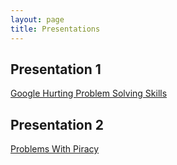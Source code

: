 ```yaml
---
layout: page
title: Presentations
---
```


## Presentation 1

[Google Hurting Problem Solving Skills](https://cdn.rawgit.com/cookc3174/fs102Spring2017-presentation2-cookc3174/ad7d8405/seke2015_panel.html)

## Presentation 2

[Problems With Piracy](https://cdn.rawgit.com/cookc3174/fs102Spring2017-presentation3-cookc3174/67b46b72/seke2015_panel.html)
